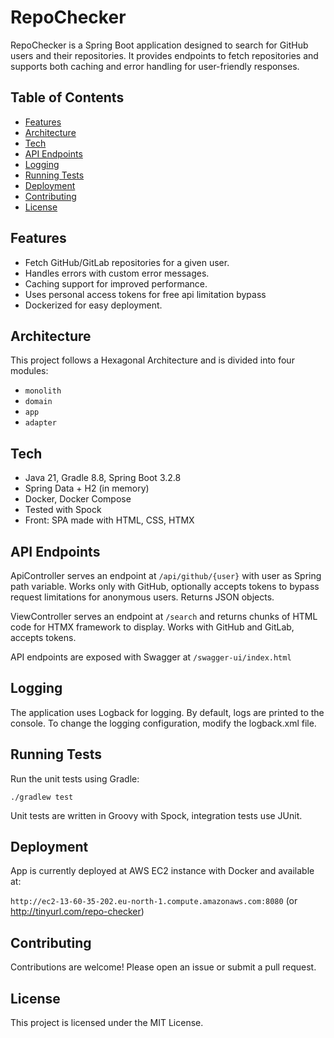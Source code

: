 # RepoChecker

RepoChecker is a Spring Boot application designed to search for GitHub users and their repositories. It provides endpoints to fetch repositories and supports both caching and error handling for user-friendly responses.

## Table of Contents

- [Features](#features)
- [Architecture](#architecture)
- [Tech](#tech)
- [API Endpoints](#api-endpoints)
- [Logging](#logging)
- [Running Tests](#running-tests)
- [Deployment](#deployment)
- [Contributing](#contributing)
- [License](#license)

## Features

- Fetch GitHub/GitLab repositories for a given user.
- Handles errors with custom error messages.
- Caching support for improved performance.
- Uses personal access tokens for free api limitation bypass
- Dockerized for easy deployment.

## Architecture

This project follows a Hexagonal Architecture and is divided into four modules:
- `monolith`
- `domain`
- `app`
- `adapter`

## Tech

- Java 21, Gradle 8.8, Spring Boot 3.2.8
- Spring Data + H2 (in memory)
- Docker, Docker Compose
- Tested with Spock
- Front: SPA made with HTML, CSS, HTMX

## API Endpoints

ApiController serves an endpoint at `/api/github/{user}` with user as Spring path variable. Works only with GitHub,
optionally accepts tokens to bypass request limitations for anonymous users. Returns JSON objects.

ViewController serves an endpoint at `/search` and returns chunks of HTML code for HTMX framework to display. 
Works with GitHub and GitLab, accepts tokens.

API endpoints are exposed with Swagger at `/swagger-ui/index.html`

## Logging

The application uses Logback for logging. By default, logs are printed to the console. To change the logging configuration, modify the logback.xml file.

## Running Tests

Run the unit tests using Gradle:

`./gradlew test`

Unit tests are written in Groovy with Spock, integration tests use JUnit.

## Deployment

App is currently deployed at AWS EC2 instance with Docker and available at:

`http://ec2-13-60-35-202.eu-north-1.compute.amazonaws.com:8080` (or http://tinyurl.com/repo-checker)

## Contributing

Contributions are welcome! Please open an issue or submit a pull request.

## License

This project is licensed under the MIT License.

